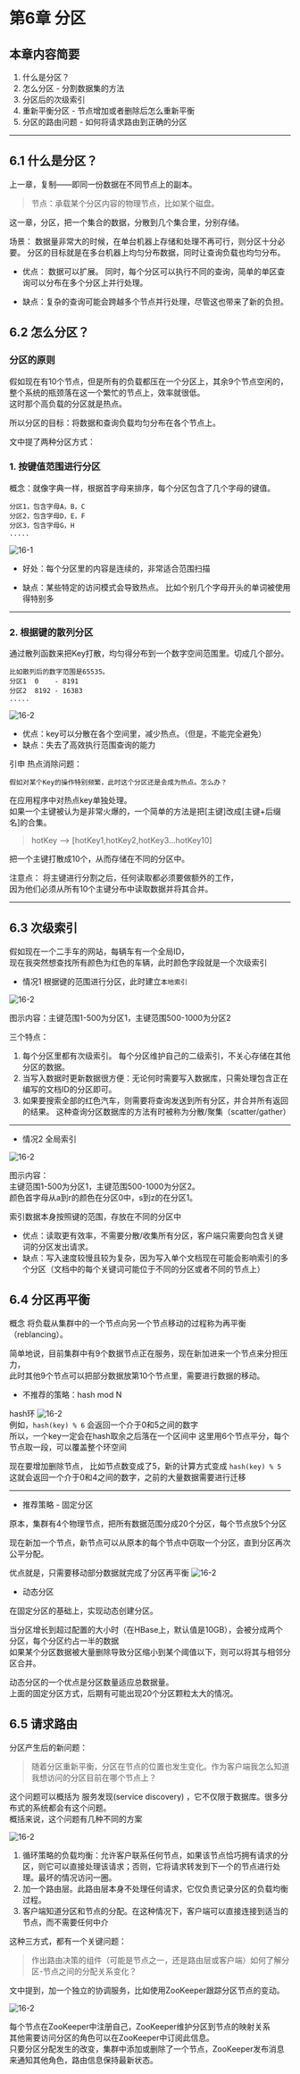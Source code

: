 # 第6章 分区
## 本章内容简要
1. 什么是分区？
2. 怎么分区 - 分割数据集的方法
3. 分区后的次级索引
4. 重新平衡分区 - 节点增加或者删除后怎么重新平衡
5. 分区的路由问题 - 如何将请求路由到正确的分区

---
## 6.1 什么是分区？
上一章，复制——即同一份数据在不同节点上的副本。  
>节点：承载某个分区内容的物理节点，比如某个磁盘。

这一章，分区，把一个集合的数据，分散到几个集合里，分别存储。  


场景：
数据量非常大的时候，在单台机器上存储和处理不再可行，则分区十分必要。
分区的目标就是在多台机器上均匀分布数据，同时让查询负载也均匀分布。

- 优点：
数据可以扩展。
同时，每个分区可以执行不同的查询，简单的单区查询可以分布在多个分区上并行处理。

- 缺点：复杂的查询可能会跨越多个节点并行处理，尽管这也带来了新的负担。


## 6.2 怎么分区？

### 分区的原则
假如现在有10个节点，但是所有的负载都压在一个分区上，其余9个节点空闲的，整个系统的瓶颈落在这一个繁忙的节点上，效率就很低。  
这时那个高负载的分区就是热点。

所以分区的目标：将数据和查询负载均匀分布在各个节点上。  

文中提了两种分区方式：
### 1. 按键值范围进行分区

概念：就像字典一样，根据首字母来排序，每个分区包含了几个字母的键值。
```
分区1，包含字母A，B，C
分区2，包含字母D，E，F
分区3，包含字母G，H
.....
```
![16-1](./images/CH6/p1.png)  
- 好处：每个分区里的内容是连续的，非常适合范围扫描
  
- 缺点：某些特定的访问模式会导致热点。 比如个别几个字母开头的单词被使用得特别多
---
### 2. 根据键的散列分区
			
通过散列函数来把Key打散，均匀得分布到一个数字空间范围里。切成几个部分。

```
比如散列后的数字范围是65535。
分区1  0    - 8191 
分区2  8192 - 16383
.....
```	
![16-2](./images/CH6/p2.png)  

- 优点：key可以分散在各个空间里，减少热点。（但是，不能完全避免）
- 缺点：失去了高效执行范围查询的能力

引申 热点消除问题： 
``` 
假如对某个Key的操作特别频繁，此时这个分区还是会成为热点。怎么办？
```
在应用程序中对热点key单独处理。  
如果一个主键被认为是非常火爆的，一个简单的方法是把[主键]改成[主键+后缀名]的合集。  
> hotKey --> [hotKey1,hotKey2,hotKey3...hotKey10]    

把一个主键打散成10个，从而存储在不同的分区中。

注意点：
将主键进行分割之后，任何读取都必须要做额外的工作，  
因为他们必须从所有10个主键分布中读取数据并将其合并。

---

## 6.3 次级索引
假如现在一个二手车的网站，每辆车有一个全局ID，  
现在我突然想查找所有颜色为红色的车辆，此时颜色字段就是一个次级索引

- 情况1  根据键的范围进行分区，此时建立`本地索引`

![16-2](./images/CH6/p3.png)  

图示内容：主键范围1-500为分区1，主键范围500-1000为分区2

三个特点：
1. 每个分区里都有次级索引。  每个分区维护自己的二级索引，不关心存储在其他分区的数据。
2. 当写入数据时更新数据很方便：无论何时需要写入数据库，只需处理包含正在编写的文档ID的分区即可。
3. 如果要搜索全部的红色汽车，则需要将查询发送到所有分区，并合并所有返回的结果。
这种查询分区数据库的方法有时被称为分散/聚集（scatter/gather）

---

- 情况2 全局索引  

![16-2](./images/CH6/p4.png)  

图示内容：  
主键范围1-500为分区1，主键范围500-1000为分区2。  
颜色首字母从a到r的颜色在分区0中，s到z的在分区1。

索引数据本身按照键的范围，存放在不同的分区中


- 优点：读取更有效率，不需要分散/收集所有分区，客户端只需要向包含关键词的分区发出请求。
- 缺点：写入速度较慢且较为复杂，因为写入单个文档现在可能会影响索引的多个分区（文档中的每个关键词可能位于不同的分区或者不同的节点上）


## 6.4 分区再平衡
概念 将负载从集群中的一个节点向另一个节点移动的过程称为再平衡（reblancing）。

简单地说，目前集群中有9个数据节点正在服务，现在新加进来一个节点来分担压力，  
此时其他9个节点可以把部分数据放第10个节点里，需要进行数据的移动。

- 不推荐的策略：hash mod N  

hash环
![16-2](./images/CH6/p5.jpg)  
例如，`hash(key) % 6` 会返回一个介于0和5之间的数字  
所以，一个key一定会在hash取余之后落在一个区间中
这里用6个节点平分，每个节点取一段，可以覆盖整个环空间

现在要增加删除节点，
比如节点数变成了5，新的计算方式变成 `hash(key) % 5` 
这就会返回一个介于0和4之间的数字，之前的大量数据需要进行迁移

---

- 推荐策略 - 固定分区

原本，集群有4个物理节点，把所有数据范围分成20个分区，每个节点放5个分区

现在新加一个节点，新节点可以从原本的每个节点中窃取一个分区，直到分区再次公平分配。

优点就是，只需要移动部分数据就完成了分区再平衡
![16-2](./images/CH6/p6.png)  

- 动态分区  

在固定分区的基础上，实现动态创建分区。

当分区增长到超过配置的大小时（在HBase上，默认值是10GB），会被分成两个分区，每个分区约占一半的数据  
如果某个分区数据被大量删除导致分区缩小到某个阈值以下，则可以将其与相邻分区合并。

动态分区的一个优点是分区数量适应总数据量。  
上面的固定分区方式，后期有可能出现20个分区颗粒太大的情况。


## 6.5 请求路由
分区产生后的新问题：
> 随着分区重新平衡，分区在节点的位置也发生变化。作为客户端我怎么知道我想访问的分区目前在哪个节点上？

这个问题可以概括为 服务发现(service discovery) ，它不仅限于数据库。很多分布式的系统都会有这个问题。  
概括来说，这个问题有几种不同的方案

![16-2](./images/CH6/p7.png)  


1. 循环策略的负载均衡：允许客户联系任何节点，如果该节点恰巧拥有请求的分区，则它可以直接处理该请求；否则，它将请求转发到下一个的节点进行处理。最坏的情况访问一圈。
2. 加一个路由层。此路由层本身不处理任何请求，它仅负责记录分区的负载均衡过程。
3. 客户端知道分区和节点的分配。在这种情况下，客户端可以直接连接到适当的节点，而不需要任何中介

这种三方式，都有一个关键问题：
> 作出路由决策的组件（可能是节点之一，还是路由层或客户端）如何了解分区-节点之间的分配关系变化？

文中提到，加一个独立的协调服务，比如使用ZooKeeper跟踪分区节点的变动。

![16-2](./images/CH6/p8.png)  

每个节点在ZooKeeper中注册自己，ZooKeeper维护分区到节点的映射关系  
其他需要访问分区的角色可以在ZooKeeper中订阅此信息。   
只要分区分配发生的改变，集群中添加或删除了一个节点，ZooKeeper发布消息来通知其他角色，路由信息保持最新状态。